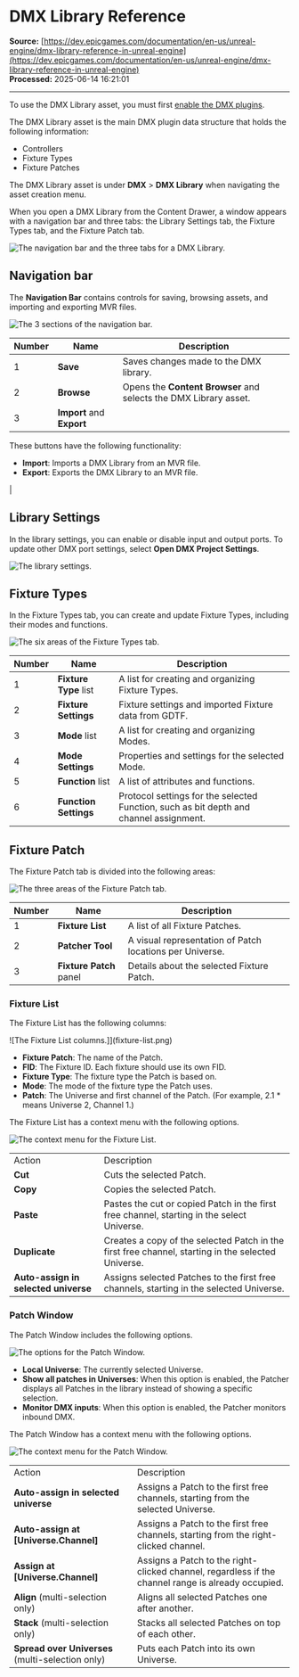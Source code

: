 # DMX Library Reference

**Source:** [https://dev.epicgames.com/documentation/en-us/unreal-engine/dmx-library-reference-in-unreal-engine](https://dev.epicgames.com/documentation/en-us/unreal-engine/dmx-library-reference-in-unreal-engine)  
**Processed:** 2025-06-14 16:21:01

---

To use the DMX Library asset, you must first [enable the DMX plugins](/documentation/en-us/unreal-engine/dmx-quick-start-in-unreal-engine#enablingthedmxplugins).

The DMX Library asset is the main DMX plugin data structure that holds the following information:

-   Controllers
-   Fixture Types
-   Fixture Patches

The DMX Library asset is under **DMX** > **DMX Library** when navigating the asset creation menu.

When you open a DMX Library from the Content Drawer, a window appears with a navigation bar and three tabs: the Library Settings tab, the Fixture Types tab, and the Fixture Patch tab.

![The navigation bar and the three tabs for a DMX Library.](https://d1iv7db44yhgxn.cloudfront.net/documentation/images/6a91df24-15fc-4f17-8d41-7ee0ee36f21d/library-top.png)

## Navigation bar

The **Navigation Bar** contains controls for saving, browsing assets, and importing and exporting MVR files.

![The 3 sections of the navigation bar.](https://d1iv7db44yhgxn.cloudfront.net/documentation/images/5a90716e-7756-4a69-a7a0-437e529d6fcb/navigation-bar.png)

| Number | Name | Description |
| --- | --- | --- |
| 1 | **Save** | Saves changes made to the DMX library. |
| 2 | **Browse** | Opens the **Content Browser** and selects the DMX Library asset. |
| 3 | **Import** and **Export** | 
These buttons have the following functionality:

-   **Import**: Imports a DMX Library from an MVR file.
-   **Export**: Exports the DMX Library to an MVR file.



 |

## Library Settings

In the library settings, you can enable or disable input and output ports. To update other DMX port settings, select **Open DMX Project Settings**.

![The library settings.](https://d1iv7db44yhgxn.cloudfront.net/documentation/images/0b6d2e4e-3586-4429-a88c-0bea3becd9bb/library-settings.png)

## Fixture Types

In the Fixture Types tab, you can create and update Fixture Types, including their modes and functions.

![The six areas of the Fixture Types tab.](https://d1iv7db44yhgxn.cloudfront.net/documentation/images/932869b0-4cbe-4b3c-9d9f-f5f23abcbee0/fixture-types.png)

| Number | Name | Description |
| --- | --- | --- |
| 1 | **Fixture Type** list | A list for creating and organizing Fixture Types. |
| 2 | **Fixture Settings** | Fixture settings and imported Fixture data from GDTF. |
| 3 | **Mode** list | A list for creating and organizing Modes. |
| 4 | **Mode Settings** | Properties and settings for the selected Mode. |
| 5 | **Function** list | A list of attributes and functions. |
| 6 | **Function Settings** | Protocol settings for the selected Function, such as bit depth and channel assignment. |

## Fixture Patch

The Fixture Patch tab is divided into the following areas:

![The three areas of the Fixture Patch tab.](https://d1iv7db44yhgxn.cloudfront.net/documentation/images/0eacd258-1032-4f29-9cf1-3e1ff3d2843e/fixture-patch.png)

| Number | Name | Description |
| --- | --- | --- |
| 1 | **Fixture List** | A list of all Fixture Patches. |
| 2 | **Patcher Tool** | A visual representation of Patch locations per Universe. |
| 3 | **Fixture Patch** panel | Details about the selected Fixture Patch. |

### Fixture List

The Fixture List has the following columns:

!\[The Fixture List columns.\]\](fixture-list.png)

-   **Fixture Patch**: The name of the Patch.
-   **FID**: The Fixture ID. Each fixture should use its own FID.
-   **Fixture Type**: The fixture type the Patch is based on.
-   **Mode**: The mode of the fixture type the Patch uses.
-   **Patch**: The Universe and first channel of the Patch. (For example, 2.1 \* means Universe 2, Channel 1.)

The Fixture List has a context menu with the following options.

![The context menu for the Fixture List.](https://d1iv7db44yhgxn.cloudfront.net/documentation/images/9770da66-6db7-4d59-b5f3-1e572da9803b/fixture-list-menu.png)

<table class="table" style="--columns-count: 2;"><tbody><tr><td>Action</td><td>Description</td></tr><tr><td><strong>Cut</strong></td><td>Cuts the selected Patch.</td></tr><tr><td><strong>Copy</strong></td><td>Copies the selected Patch.</td></tr><tr><td><strong>Paste</strong></td><td>Pastes the cut or copied Patch in the first free channel, starting in the select Universe.</td></tr><tr><td><strong>Duplicate</strong></td><td>Creates a copy of the selected Patch in the first free channel, starting in the selected Universe.</td></tr><tr><td><strong>Auto-assign in selected universe</strong></td><td>Assigns selected Patches to the first free channels, starting in the selected Universe.</td></tr></tbody></table>

### Patch Window

The Patch Window includes the following options.

![The options for the Patch Window.](https://d1iv7db44yhgxn.cloudfront.net/documentation/images/c43749a5-8f6d-45fc-86fa-23f3548376f8/patch-window.png)

-   **Local Universe**: The currently selected Universe.
-   **Show all patches in Universes**: When this option is enabled, the Patcher displays all Patches in the library instead of showing a specific selection.
-   **Monitor DMX inputs**: When this option is enabled, the Patcher monitors inbound DMX.

The Patch Window has a context menu with the following options.

![The context menu for the Patch Window.](https://d1iv7db44yhgxn.cloudfront.net/documentation/images/bc358936-ecec-47eb-bdde-3e5dad182e06/patch-window-menu.png)

<table class="table" style="--columns-count: 2;"><tbody><tr><td>Action</td><td>Description</td></tr><tr><td><strong>Auto-assign in selected universe</strong></td><td>Assigns a Patch to the first free channels, starting from the selected Universe.</td></tr><tr><td><strong>Auto-assign at [Universe.Channel]</strong></td><td>Assigns a Patch to the first free channels, starting from the right-clicked channel.</td></tr><tr><td><strong>Assign at [Universe.Channel]</strong></td><td>Assigns a Patch to the right-clicked channel, regardless if the channel range is already occupied.</td></tr><tr><td><strong>Align</strong> (multi-selection only)</td><td>Aligns all selected Patches one after another.</td></tr><tr><td><strong>Stack</strong> (multi-selection only)</td><td>Stacks all selected Patches on top of each other.</td></tr><tr><td><strong>Spread over Universes</strong> (multi-selection only)</td><td>Puts each Patch into its own Universe.</td></tr></tbody></table>